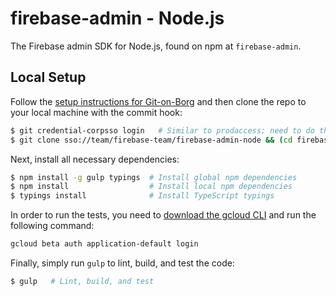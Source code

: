 # firebase-admin - Node.js

The Firebase admin SDK for Node.js, found on npm at `firebase-admin`.

## Local Setup

Follow the [setup instructions for Git-on-Borg](https://gerrit-internal.git.corp.google.com/docs/+/master/users/from-gmac.md#)
and then clone the repo to your local machine with the commit hook:

```bash
$ git credential-corpsso login   # Similar to prodaccess; need to do this daily
$ git clone sso://team/firebase-team/firebase-admin-node && (cd firebase-admin-node && curl -Lo `git rev-parse --git-dir`/hooks/commit-msg https://gerrit-review.googlesource.com/tools/hooks/commit-msg ; chmod +x `git rev-parse --git-dir`/hooks/commit-msg)
```

Next, install all necessary dependencies:

```bash
$ npm install -g gulp typings  # Install global npm dependencies
$ npm install                  # Install local npm dependencies
$ typings install              # Install TypeScript typings
```

In order to run the tests, you need to [download the gcloud CLI](https://cloud.google.com/sdk/downloads#interactive)
and run the following command:

```bash
gcloud beta auth application-default login
```

Finally, simply run `gulp` to lint, build, and test the code:

```bash
$ gulp   # Lint, build, and test
```
